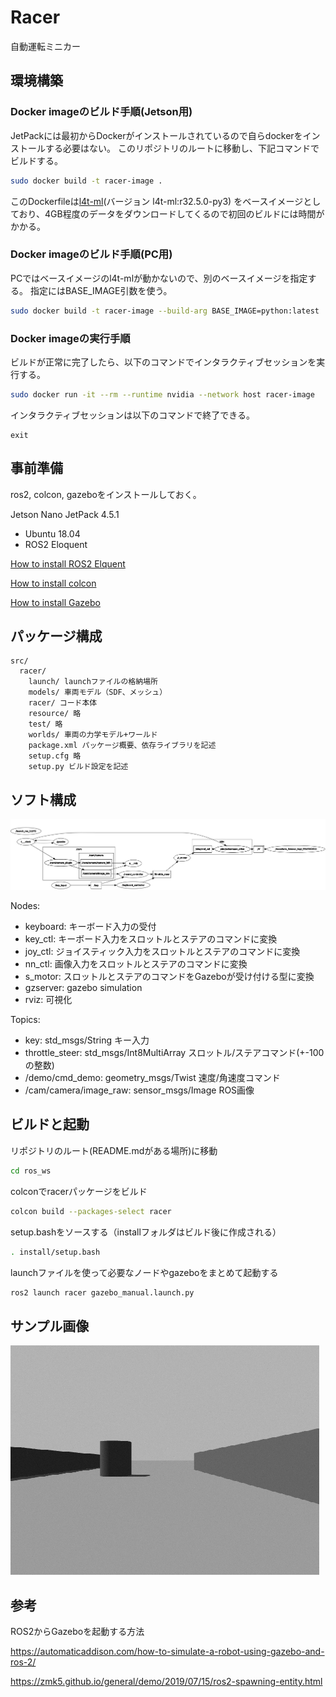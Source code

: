 # Racer

自動運転ミニカー

## 環境構築

### Docker imageのビルド手順(Jetson用)

JetPackには最初からDockerがインストールされているので自らdockerをインストールする必要はない。
このリポジトリのルートに移動し、下記コマンドでビルドする。

```sh
sudo docker build -t racer-image .
```

このDockerfileは[l4t-ml](https://ngc.nvidia.com/catalog/containers/nvidia:l4t-ml)(バージョン l4t-ml:r32.5.0-py3)
をベースイメージとしており、4GB程度のデータをダウンロードしてくるので初回のビルドには時間がかかる。

### Docker imageのビルド手順(PC用)

PCではベースイメージのl4t-mlが動かないので、別のベースイメージを指定する。
指定にはBASE_IMAGE引数を使う。

```sh
sudo docker build -t racer-image --build-arg BASE_IMAGE=python:latest .
```

### Docker imageの実行手順

ビルドが正常に完了したら、以下のコマンドでインタラクティブセッションを実行する。

```sh
sudo docker run -it --rm --runtime nvidia --network host racer-image
```

インタラクティブセッションは以下のコマンドで終了できる。

```
exit
```

## 事前準備

ros2, colcon, gazeboをインストールしておく。

Jetson Nano JetPack 4.5.1

 - Ubuntu 18.04
 - ROS2 Eloquent 

[How to install ROS2 Elquent](https://docs.ros.org/en/eloquent/Installation/Linux-Install-Debians.html)

[How to install colcon](https://colcon.readthedocs.io/en/released/user/installation.html)

[How to install Gazebo](http://gazebosim.org/tutorials?tut=ros2_installing&cat=connect_ros)


## パッケージ構成

```
src/
  racer/
    launch/ launchファイルの格納場所
    models/ 車両モデル（SDF、メッシュ）
    racer/ コード本体
    resource/ 略
    test/ 略
    worlds/ 車両の力学モデル+ワールド
    package.xml パッケージ概要、依存ライブラリを記述
    setup.cfg 略
    setup.py ビルド設定を記述
```

## ソフト構成

![](docs/rqt_graph.png)

Nodes:
* keyboard: キーボード入力の受付
* key_ctl: キーボード入力をスロットルとステアのコマンドに変換
* joy_ctl: ジョイスティック入力をスロットルとステアのコマンドに変換
* nn_ctl: 画像入力をスロットルとステアのコマンドに変換
* s_motor: スロットルとステアのコマンドをGazeboが受け付ける型に変換
* gzserver: gazebo simulation
* rviz: 可視化

Topics:
* key: std_msgs/String キー入力
* throttle_steer: std_msgs/Int8MultiArray スロットル/ステアコマンド(+-100の整数)
* /demo/cmd_demo: geometry_msgs/Twist 速度/角速度コマンド
* /cam/camera/image_raw: sensor_msgs/Image ROS画像

## ビルドと起動

リポジトリのルート(README.mdがある場所)に移動

```bash
cd ros_ws
```

colconでracerパッケージをビルド

```bash
colcon build --packages-select racer
```

setup.bashをソースする（installフォルダはビルド後に作成される）

```bash
. install/setup.bash
```

launchファイルを使って必要なノードやgazeboをまとめて起動する

```bash
ros2 launch racer gazebo_manual.launch.py
```


## サンプル画像

![](docs/camera_image.png)

## 参考

ROS2からGazeboを起動する方法

https://automaticaddison.com/how-to-simulate-a-robot-using-gazebo-and-ros-2/

https://zmk5.github.io/general/demo/2019/07/15/ros2-spawning-entity.html


